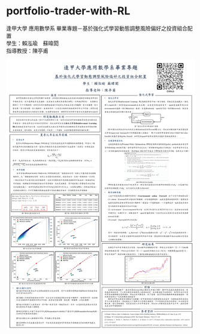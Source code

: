 # portfolio-trader-with-RL
逢甲大學 應用數學系 畢業專題－基於強化式學習動態調整風險偏好之投資組合配置 \
學生：賴泓瑜　蘇暐閎 \
指導教授：陳亭甫 

![image](https://github.com/zyxzyie/portfolio-trader-with-RL/blob/main/slide.PNG)
